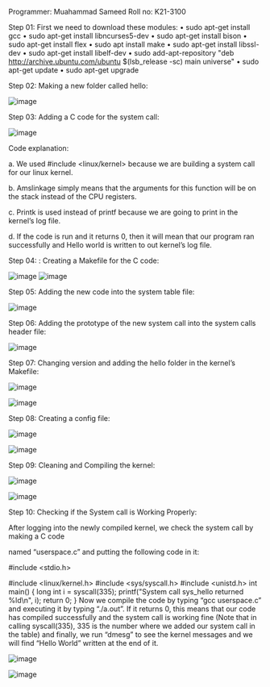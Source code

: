 Programmer: Muahammad Sameed Roll no: K21-3100

Step 01: First we need to download these modules: • sudo apt-get install gcc • sudo apt-get install libncurses5-dev • sudo apt-get install bison • sudo apt-get install flex • sudo apt install make • sudo apt-get install libssl-dev • sudo apt-get install libelf-dev • sudo add-apt-repository "deb http://archive.ubuntu.com/ubuntu $(lsb_release -sc) main universe" • sudo apt-get update • sudo apt-get upgrade

Step 02: Making a new folder called hello:

![image](https://user-images.githubusercontent.com/92264901/221030357-d9de26bd-4759-4577-ac36-4c77187342ce.png)

Step 03: Adding a C code for the system call:

![image](https://user-images.githubusercontent.com/92264901/221030422-caa2df85-2809-416f-b4d6-f7a5b18d4b42.png)

Code explanation:

a. We used #include <linux/kernel> because we are building a system call for our linux kernel.

b. Amslinkage simply means that the arguments for this function will be on the stack instead of the CPU registers.

c. Printk is used instead of printf because we are going to print in the kernel’s log file.

d. If the code is run and it returns 0, then it will mean that our program ran successfully and Hello world is written to out kernel’s log file.

Step 04: : Creating a Makefile for the C code:

![image](https://user-images.githubusercontent.com/92264901/221030506-93c0af3f-08b9-4bdc-8484-a11a8c465a12.png)
![image](https://user-images.githubusercontent.com/92264901/221030557-af5f7d3f-9907-4c7f-8b54-3062b6a99f63.png)

Step 05: Adding the new code into the system table file:

![image](https://user-images.githubusercontent.com/92264901/221030622-3088d792-1bea-4773-96a0-9892270c0c7c.png)

Step 06: Adding the prototype of the new system call into the system calls header file:

![image](https://user-images.githubusercontent.com/92264901/221030669-62341882-3bad-4317-a776-5504beea4e50.png)

Step 07: Changing version and adding the hello folder in the kernel’s Makefile:

![image](https://user-images.githubusercontent.com/92264901/221030715-d5c0a02a-28bb-4d07-ad27-8f3fd68017f2.png)

![image](https://user-images.githubusercontent.com/92264901/221030745-e9d0df33-e819-4ea7-b506-34167cc762d8.png)

Step 08: Creating a config file:

![image](https://user-images.githubusercontent.com/92264901/221030836-b229f5be-b8cb-4b2d-a20c-fe44f4b7cefb.png)

![image](https://user-images.githubusercontent.com/92264901/221030876-2f7d73e5-75cc-4e03-837b-f06a74db60be.png)

Step 09: Cleaning and Compiling the kernel:

![image](https://user-images.githubusercontent.com/92264901/221030937-b707c7f8-f19b-4cf3-ae23-ec384dd97327.png)

![image](https://user-images.githubusercontent.com/92264901/221030968-f0ad1e1d-f973-49fc-bdb2-aefc9e1e1b4a.png)

Step 10: Checking if the System call is Working Properly:

After logging into the newly compiled kernel, we check the system call by making a C code

named “userspace.c” and putting the following code in it:

#include <stdio.h>

#include <linux/kernel.h> #include <sys/syscall.h> #include <unistd.h> int main() { long int i = syscall(335); printf("System call sys_hello returned %ld\n", i); return 0; } Now we compile the code by typing “gcc userspace.c” and executing it by typing “./a.out”. If it returns 0, this means that our code has compiled successfully and the system call is working fine (Note that in calling syscall(335), 335 is the number where we added our system call in the table) and finally, we run “dmesg” to see the kernel messages and we will find “Hello World” written at the end of it.

![image](https://user-images.githubusercontent.com/92264901/221031030-f45bdf03-5190-457f-bca5-5304d4fe821f.png)

![image](https://user-images.githubusercontent.com/92264901/221031070-7b07ea7f-5e4e-4a6f-902f-f832916d4254.png)
